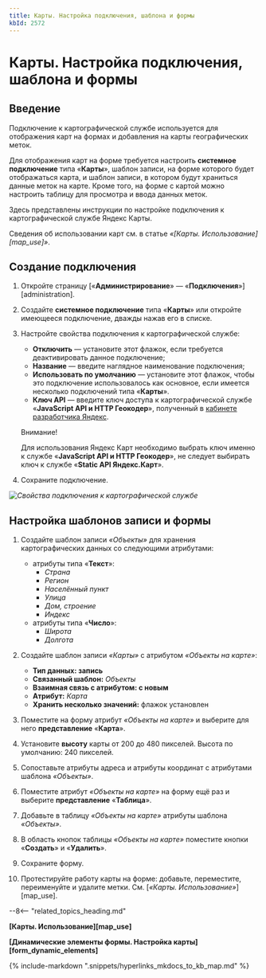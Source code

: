 ```yaml
---
title: Карты. Настройка подключения, шаблона и формы
kbId: 2572
---
```


# Карты. Настройка подключения, шаблона и формы

## Введение

Подключение к картографической службе используется для отображения карт на формах и добавления на карты географических меток.

Для отображения карт на форме требуется настроить **системное подключение** типа «**Карты**», шаблон записи, на форме которого будет отображаться карта, и шаблон записи, в котором будут храниться данные меток на карте. Кроме того, на форме с картой можно настроить таблицу для просмотра и ввода данных меток.

Здесь представлены инструкции по настройке подключения к картографической службе Яндекс Карты.

Сведения об использовании карт см. в статье *«[Карты. Использование][map_use]»*.

## Создание подключения

1. Откройте страницу [«**Администрирование**» — «**Подключения**»][administration].
2. Создайте **системное подключение** типа «**Карты**» или откройте имеющееся подключение, дважды нажав его в списке.
3. Настройте свойства подключения к картографической службе:

    - **Отключить** — установите этот флажок, если требуется деактивировать данное подключение;
    - **Название** — введите наглядное наименование подключения;
    - **Использовать по умолчанию** — установите этот флажок, чтобы это подключение использовалось как основное, если имеется несколько подключений типа «**Карты**».
    - **Ключ API** — введите ключ доступа к картографической службе «**JavaScript API и HTTP Геокодер**», полученный в [кабинете разработчика Яндекс](https://developer.tech.yandex.ru/services).
    
    
    
    Внимание!
    
    
    Для использования Яндекс Карт необходимо выбрать ключ именно к службе «**JavaScript API и HTTP Геокодер**», не следует выбирать ключ к службе «**Static API Яндекс.Карт**».
4. Сохраните подключение.

_![Свойства подключения к картографической службе](https://kb.comindware.ru/assets/maps_connection_properties.png)_

## Настройка шаблонов записи и формы

1. Создайте шаблон записи *«Объекты»* для хранения картографических данных со следующими атрибутами:

    - атрибуты типа «**Текст**»:
        - *Страна*
        - *Регион*
        - *Населённый пункт*
        - *Улица*
        - *Дом, строение*
        - *Индекс*
    - атрибуты типа «**Число**»:
        - *Широта*
        - *Долгота*
2. Создайте шаблон записи *«Карты»* с атрибутом *«Объекты на карте»*:

    - **Тип данных: запись**
    - **Связанный шаблон:** *Объекты*
    - **Взаимная связь с атрибутом: с новым**
    - **Атрибут:** *Карта*
    - **Хранить несколько значений:** флажок установлен
3. Поместите на форму атрибут *«Объекты на карте»* и выберите для него **представление** «**Карта**».
4. Установите **высоту** карты от 200 до 480 пикселей. Высота по умолчанию: 240 пикселей.
5. Сопоставьте атрибуты адреса и атрибуты координат с атрибутами шаблона *«Объекты»*.
6. Поместите атрибут *«Объекты на карте»* на форму ещё раз и выберите **представление** «**Таблица**».
7. Добавьте в таблицу *«Объекты на карте»* атрибуты шаблона *«Объекты»*.
8. В область кнопок таблицы *«Объекты на карте»* поместите кнопки «**Создать**» и «**Удалить**».
9. Сохраните форму.
10. Протестируйте работу карты на форме: добавьте, переместите, переименуйте и удалите метки. См. [*«Карты. Использование»*][map_use].

--8<-- "related_topics_heading.md"

**[Карты. Использование][map_use]**

**[Динамические элементы формы. Настройка карты][form_dynamic_elements]**

{% include-markdown ".snippets/hyperlinks_mkdocs_to_kb_map.md" %}
